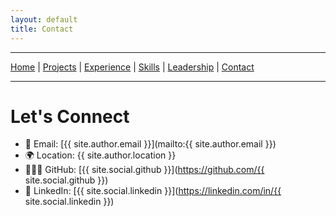 ```yaml
---
layout: default
title: Contact
---
```

---

[Home](/) |
[Projects](/projects) |
[Experience](/experience) |
[Skills](/skills) |
[Leadership](/extracurricular) |
[Contact](/contact)

---

# Let's Connect

- 📧 Email: [{{ site.author.email }}](mailto:{{ site.author.email }})
- 🌍 Location: {{ site.author.location }}
- 👩🏻‍💻 GitHub: [{{ site.social.github }}](https://github.com/{{ site.social.github }})
- 💼 LinkedIn: [{{ site.social.linkedin }}](https://linkedin.com/in/{{ site.social.linkedin }})
